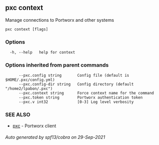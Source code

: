 ## pxc context

Manage connections to Portworx and other systems

```
pxc context [flags]
```

### Options

```
  -h, --help   help for context
```

### Options inherited from parent commands

```
      --pxc.config string       Config file (default is $HOME/.pxc/config.yml)
      --pxc.config-dir string   Config directory (default "/home2/lpabon/.pxc")
      --pxc.context string      Force context name for the command
      --pxc.token string        Portworx authentication token
      --pxc.v int32             [0-3] Log level verbosity
```

### SEE ALSO

* [pxc](pxc.md)	 - Portworx client

###### Auto generated by spf13/cobra on 29-Sep-2021
